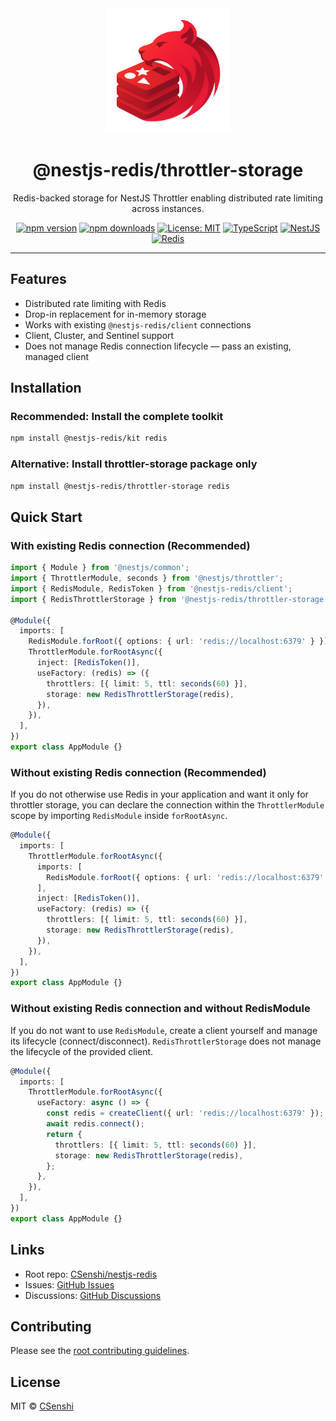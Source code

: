 <div align="center">

<img src="https://raw.githubusercontent.com/CSenshi/nestjs-redis/main/docs/images/logo.png" alt="NestJS Redis Toolkit Logo" width="200" height="200">

# @nestjs-redis/throttler-storage

Redis-backed storage for NestJS Throttler enabling distributed rate limiting across instances.

[![npm version](https://badge.fury.io/js/%40nestjs-redis%2Fthrottler-storage.svg)](https://www.npmjs.com/package/@nestjs-redis/throttler-storage)
[![npm downloads](https://img.shields.io/npm/dm/@nestjs-redis/throttler-storage.svg)](https://www.npmjs.com/package/@nestjs-redis/throttler-storage)
[![License: MIT](https://img.shields.io/badge/License-MIT-yellow.svg)](https://opensource.org/licenses/MIT)
[![TypeScript](https://img.shields.io/badge/TypeScript-Ready-blue.svg)](https://www.typescriptlang.org/)
[![NestJS](https://img.shields.io/badge/NestJS-9%2B-red.svg)](https://nestjs.com/) [![Redis](https://img.shields.io/badge/Redis-5+-red.svg)](https://redis.io/)

</div>

---

## Features

- Distributed rate limiting with Redis
- Drop-in replacement for in-memory storage
- Works with existing `@nestjs-redis/client` connections
- Client, Cluster, and Sentinel support
- Does not manage Redis connection lifecycle — pass an existing, managed client

## Installation

### Recommended: Install the complete toolkit

```bash
npm install @nestjs-redis/kit redis
```

### Alternative: Install throttler-storage package only

```bash
npm install @nestjs-redis/throttler-storage redis
```

## Quick Start

### With existing Redis connection (Recommended)

```typescript
import { Module } from '@nestjs/common';
import { ThrottlerModule, seconds } from '@nestjs/throttler';
import { RedisModule, RedisToken } from '@nestjs-redis/client';
import { RedisThrottlerStorage } from '@nestjs-redis/throttler-storage';

@Module({
  imports: [
    RedisModule.forRoot({ options: { url: 'redis://localhost:6379' } }),
    ThrottlerModule.forRootAsync({
      inject: [RedisToken()],
      useFactory: (redis) => ({
        throttlers: [{ limit: 5, ttl: seconds(60) }],
        storage: new RedisThrottlerStorage(redis),
      }),
    }),
  ],
})
export class AppModule {}
```

### Without existing Redis connection (Recommended)

If you do not otherwise use Redis in your application and want it only for throttler storage, you can declare the connection within the `ThrottlerModule` scope by importing `RedisModule` inside `forRootAsync`.

```typescript
@Module({
  imports: [
    ThrottlerModule.forRootAsync({
      imports: [
        RedisModule.forRoot({ options: { url: 'redis://localhost:6379' } }),
      ],
      inject: [RedisToken()],
      useFactory: (redis) => ({
        throttlers: [{ limit: 5, ttl: seconds(60) }],
        storage: new RedisThrottlerStorage(redis),
      }),
    }),
  ],
})
export class AppModule {}
```

### Without existing Redis connection and without RedisModule

If you do not want to use `RedisModule`, create a client yourself and manage its lifecycle (connect/disconnect). `RedisThrottlerStorage` does not manage the lifecycle of the provided client.

```typescript
@Module({
  imports: [
    ThrottlerModule.forRootAsync({
      useFactory: async () => {
        const redis = createClient({ url: 'redis://localhost:6379' });
        await redis.connect();
        return {
          throttlers: [{ limit: 5, ttl: seconds(60) }],
          storage: new RedisThrottlerStorage(redis),
        };
      },
    }),
  ],
})
export class AppModule {}
```

## Links

- Root repo: [CSenshi/nestjs-redis](https://github.com/CSenshi/nestjs-redis)
- Issues: [GitHub Issues](https://github.com/CSenshi/nestjs-redis/issues)
- Discussions: [GitHub Discussions](https://github.com/CSenshi/nestjs-redis/discussions)

## Contributing

Please see the [root contributing guidelines](https://github.com/CSenshi/nestjs-redis#contributing).

## License

MIT © [CSenshi](https://github.com/CSenshi)
